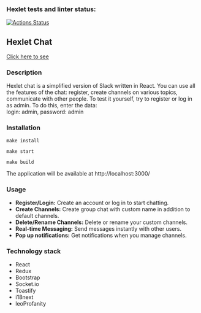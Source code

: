 ### Hexlet tests and linter status:
[![Actions Status](https://github.com/EkaterinaRina/frontend-project-12/actions/workflows/hexlet-check.yml/badge.svg)](https://github.com/EkaterinaRina/frontend-project-12/actions)  
## Hexlet Chat  
  
[Click here to see](https://frontend-project-12-1kzp.onrender.com "Deploy on Render")  
### Description  
  
Hexlet chat is a simplified version of Slack written in React. You can use all the features of the chat: register, create channels on various topics, communicate with other people. To test it yourself, try to register or log in as admin. To do this, enter the data:  
login: admin, password: admin  
  
### Installation  
```  
make install  
```  
```  
make start
```  
```  
make build
```  
The application will be available at http://localhost:3000/  

### Usage  
* **Register/Login:** Create an account or log in to start chatting.
* **Create Channels:** Create group chat with custom name in addition to default channels.
* **Delete/Rename Channels:** Delete or rename your custom channels.
* **Real-time Messaging:** Send messages instantly with other users.
* **Pop up notifications:** Get notifications when you manage channels.

### Technology stack  
* React  
* Redux  
* Bootstrap  
* Socket.io  
* Toastify  
* i18next  
* leoProfanity  
